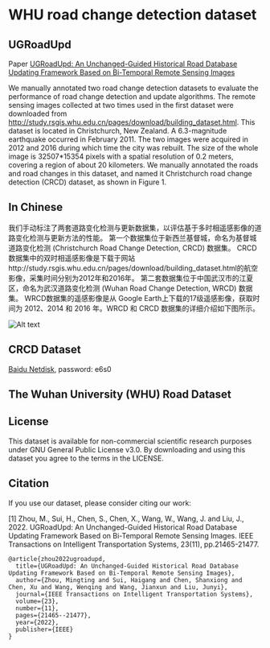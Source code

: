 # WHU road change detection dataset 

## UGRoadUpd
Paper [UGRoadUpd: An Unchanged-Guided Historical Road Database Updating Framework Based on Bi-Temporal Remote Sensing Images](https://ieeexplore.ieee.org/abstract/document/9815123)

We manually annotated two road change detection datasets to evaluate the performance of road change detection and update algorithms. 
The remote sensing images collected at two times used in the first dataset were downloaded from http://study.rsgis.whu.edu.cn/pages/download/building_dataset.html. 
This dataset is located in Christchurch, New Zealand. A 6.3-magnitude earthquake occurred in February 2011. The two images were acquired in 2012 and 2016 during which time the city was rebuilt. 
The size of the whole image is 32507*15354 pixels with a spatial resolution of 0.2 meters, covering a region of about 20 kilometers. 
We manually annotated the roads and road changes in this dataset, and named it Christchurch road change detection (CRCD) dataset, as shown in Figure 1.

## In Chinese
我们手动标注了两套道路变化检测与更新数据集，以评估基于多时相遥感影像的道路变化检测与更新方法的性能。
第一个数据集位于新西兰基督城，命名为基督城道路变化检测 (Christchurch Road Change Detection, CRCD) 数据集。 
CRCD数据集中的双时相遥感影像是下载于网站http://study.rsgis.whu.edu.cn/pages/download/building_dataset.html的航空影像，采集时间分别为2012年和2016年。
第二套数据集位于中国武汉市的江夏区，命名为武汉道路变化检测 (Wuhan Road Change Detection, WRCD) 数据集。
WRCD数据集的遥感影像是从 Google Earth上下载的17级遥感影像，获取时间为 2012、2014 和 2016 年。WRCD 和 CRCD 数据集的详细介绍如下图所示。

![Alt text](图片链接 "optional title")

## CRCD Dataset
[Baidu Netdisk](https://pan.baidu.com/s/13OKNkuny7gVsJaeRdJCL1w?pwd=e6s0 ), password: e6s0 
## The Wuhan University (WHU) Road Dataset



## License

This dataset is available for non-commercial scientific research purposes under GNU General Public License v3.0. By downloading and using this dataset you agree to the terms in the LICENSE. 

## Citation

If you use our dataset, please consider citing our work:

[1] Zhou, M., Sui, H., Chen, S., Chen, X., Wang, W., Wang, J. and Liu, J., 2022. UGRoadUpd: An Unchanged-Guided Historical Road Database Updating Framework Based on Bi-Temporal Remote Sensing Images. IEEE Transactions on Intelligent Transportation Systems, 23(11), pp.21465-21477.

```
@article{zhou2022ugroadupd,
  title={UGRoadUpd: An Unchanged-Guided Historical Road Database Updating Framework Based on Bi-Temporal Remote Sensing Images},
  author={Zhou, Mingting and Sui, Haigang and Chen, Shanxiong and Chen, Xu and Wang, Wenqing and Wang, Jianxun and Liu, Junyi},
  journal={IEEE Transactions on Intelligent Transportation Systems},
  volume={23},
  number={11},
  pages={21465--21477},
  year={2022},
  publisher={IEEE}
}
```
